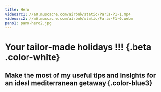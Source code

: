 ```yaml
---
title: Hero
videosrc1: //a0.muscache.com/airbnb/static/Paris-P1-1.mp4
videosrc2: //a0.muscache.com/airbnb/static/Paris-P1-0.webm
pano1: pano-hero2.jpg
---
```


# Your tailor-made holidays !!! {.beta .color-white}

## Make the most of my useful tips and insights for an ideal mediterranean getaway {.color-blue3}